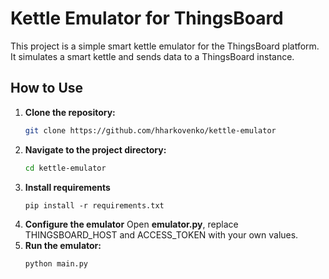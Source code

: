 # Kettle Emulator for ThingsBoard

This project is a simple smart kettle emulator for the ThingsBoard platform. It simulates a smart kettle and sends data to a ThingsBoard instance.

## How to Use

1.  **Clone the repository:**
    ```bash
    git clone https://github.com/hharkovenko/kettle-emulator
    ```
2.  **Navigate to the project directory:**
    ```bash
    cd kettle-emulator
    ```
3. **Install requirements**
    ```
    pip install -r requirements.txt
    ```
4. **Configure the emulator**
Open **emulator.py**, replace THINGSBOARD_HOST and ACCESS_TOKEN with your own values. 
5.  **Run the emulator:**
    ```bash
    python main.py
    ```